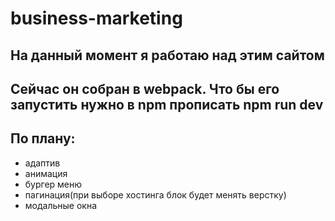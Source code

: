 # business-marketing
## На данный момент я работаю над этим сайтом
## Сейчас он собран в webpack. Что бы его запустить нужно в npm прописать npm run dev
## По плану:
- адаптив
- анимация
- бургер меню
- пагинация(при выборе хостинга блок будет менять верстку)
- модальные окна
